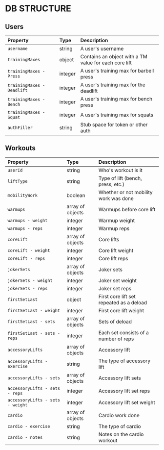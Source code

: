 # DB STRUCTURE

## Users

| Property                   | Type    | Description                                           |
| :---                       | :---    | :---                                                  |
| `username`                 | string  | A user's username                                     |
| `trainingMaxes`            | object  | Contains an object with a TM value for each core lift |
| `trainingMaxes - Press`    | integer | A user's training max for barbell press               |
| `trainingMaxes - Deadlift` | integer | A user's training max for the deadlift                |
| `trainingMaxes - Bench`    | integer | A user's training max for bench press                 |
| `trainingMaxes - Squat`    | integer | A user's training max for squats                      |
| `authFiller`               | string  | Stub space for token or other auth                    |

## Workouts

| Property                         | Type             | Description                              |
| :---                             | :---             | :---                                     |
| `userId`                         | string           | Who's workout is it                      |
| `liftType`                       | string           | Type of lift (bench, press, etc.)        |
| `mobilityWork`                   | boolean          | Whether or not mobility work was done    |
| `warmups`                        | array of objects | Warmups before core lift                 |
| `warmups - weight`               | integer          | Warmup weight                            |
| `warmups - reps`                 | integer          | Warmup reps                              |
| `coreLift`                       | array of objects | Core lifts                               |
| `coreLift - weight`              | integer          | Core lift weight                         |
| `coreLift - reps`                | integer          | Core lift reps                           |
| `jokerSets`                      | array of objects | Joker sets                               |
| `jokerSets - weight`             | integer          | Joker set weight                         |
| `jokerSets - reps`               | integer          | Joker set reps                           |
| `firstSetLast`                   | object           | First core lift set repeated as a deload |
| `firstSetLast - weight`          | integer          | First core lift weight                   |
| `firstSetLast - sets`            | array of objects | Sets of deload                           |
| `firstSetLast - sets - reps`     | integer          | Each set consists of a number of reps    |
| `accessoryLifts`                 | array of objects | Accessory lift                           |
| `accessoryLifts - exercise`      | string           | The type of accessory lift               |
| `accessoryLifts - sets`          | array of objects | Accessory lift sets                      |
| `accessoryLifts - sets - reps`   | integer          | Accessory lift set reps                  |
| `accessoryLifts - sets - weight` | integer          | Accessory lift set weight                |
| `cardio`                         | array of objects | Cardio work done                         |
| `cardio - exercise`              | string           | The type of cardio                       |
| `cardio - notes`                 | string           | Notes on the cardio workout              |
